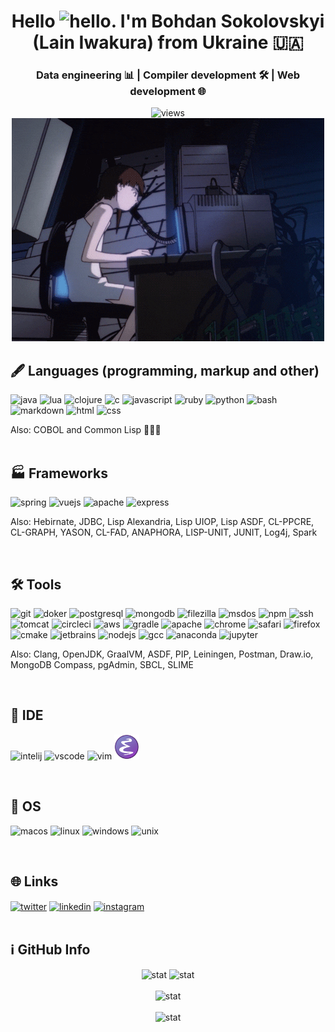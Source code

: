 <h1 align="center">
Hello <img src="https://media.giphy.com/media/hvRJCLFzcasrR4ia7z/giphy.gif" width="28" alt="hello">. I'm Bohdan Sokolovskyi (Lain Iwakura) from Ukraine 🇺🇦 
</h1>

<h3 align="center"> Data engineering 📊 | Compiler development 🛠 | Web development 🌐 </h3>
<div align="center"><img src="https://komarev.com/ghpvc/?username=bohdan-sokolovskyi" alt="views"/></div>

<div align="center"><img src="https://github.com/bohdan-sokolovskyi/bohdan-sokolovskyi/blob/master/Lain.gif" alt="lain"></div>

<h2>🖋 Languages (programming, markup and other)</h2>
<p align="left">
<img src="https://cdn.jsdelivr.net/gh/devicons/devicon/icons/java/java-original.svg" width="40" height="40" alt="java"/>
<img src="https://cdn.jsdelivr.net/gh/devicons/devicon/icons/lua/lua-original-wordmark.svg" width="40" height="40" alt="lua"/>
<img src="https://cdn.jsdelivr.net/gh/devicons/devicon/icons/clojure/clojure-original.svg" width="40" height="40" alt="clojure"/>
<img src="https://cdn.jsdelivr.net/gh/devicons/devicon/icons/c/c-original.svg" width="40" height="40" alt="c"/>
<img src="https://cdn.jsdelivr.net/gh/devicons/devicon/icons/javascript/javascript-original.svg" width="40" height="40" alt="javascript"/>
<img src="https://cdn.jsdelivr.net/gh/devicons/devicon/icons/ruby/ruby-original.svg" width="40" height="40" alt="ruby"/>
<img src="https://cdn.jsdelivr.net/gh/devicons/devicon/icons/python/python-original.svg" width="40" height="40" alt="python"/>
<img src="https://cdn.jsdelivr.net/gh/devicons/devicon/icons/bash/bash-original.svg" width="40" height="40" alt="bash"/>
<img src="https://cdn.jsdelivr.net/gh/devicons/devicon/icons/markdown/markdown-original.svg" width="40" height="40" alt="markdown"/>
<img src="https://cdn.jsdelivr.net/gh/devicons/devicon/icons/html5/html5-original.svg" width="40" height="40" alt="html"/>
<img src="https://cdn.jsdelivr.net/gh/devicons/devicon/icons/css3/css3-original.svg" width="40" height="40" alt="css"/>

</p>
<p> Also: COBOL and Common Lisp 🌚🌚🌚
<br><br>

<h2>🏭 Frameworks</h2>
<p align="left">
<img src="https://cdn.jsdelivr.net/gh/devicons/devicon/icons/spring/spring-original.svg" width="40" height="40" alt="spring"/>
<img src="https://cdn.jsdelivr.net/gh/devicons/devicon/icons/vuejs/vuejs-original.svg" width="40" height="40" alt="vuejs"/>
<img src="https://cdn.jsdelivr.net/gh/devicons/devicon/icons/apache/apache-original.svg" width="40" height="40" alt="apache"/>
<img src="https://cdn.jsdelivr.net/gh/devicons/devicon/icons/express/express-original.svg" width="40" height="40" alt="express"/>
</p>
<p> Also: Hebirnate, JDBC, Lisp Alexandria, Lisp UIOP, Lisp ASDF, CL-PPCRE, CL-GRAPH, YASON, CL-FAD, ANAPHORA, LISP-UNIT, JUNIT, Log4j, Spark</p>
<br>

<h2>🛠 Tools</h2>
<p align="left">
<img src="https://cdn.jsdelivr.net/gh/devicons/devicon/icons/git/git-original.svg" width="40" height="40" alt="git"/>
<img src="https://cdn.jsdelivr.net/gh/devicons/devicon/icons/docker/docker-original.svg" width="40" height="40" alt="doker"/>
<img src="https://cdn.jsdelivr.net/gh/devicons/devicon/icons/postgresql/postgresql-original.svg" width="40" height="40" alt="postgresql"/>
<img src="https://cdn.jsdelivr.net/gh/devicons/devicon/icons/mongodb/mongodb-original.svg" width="40" height="40" alt="mongodb"/>
<img src="https://cdn.jsdelivr.net/gh/devicons/devicon/icons/filezilla/filezilla-plain.svg" width="40" height="40" alt="filezilla"/>
<img src="https://cdn.jsdelivr.net/gh/devicons/devicon/icons/msdos/msdos-original.svg" width="40" height="40" alt="msdos"/>
<img src="https://cdn.jsdelivr.net/gh/devicons/devicon/icons/npm/npm-original-wordmark.svg" width="40" height="40" alt="npm"/>
<img src="https://cdn.jsdelivr.net/gh/devicons/devicon/icons/ssh/ssh-original.svg" width="40" height="40" alt="ssh"/>
<img src="https://cdn.jsdelivr.net/gh/devicons/devicon/icons/tomcat/tomcat-original.svg" width="40" height="40" alt="tomcat"/>
<img src="https://cdn.jsdelivr.net/gh/devicons/devicon/icons/circleci/circleci-plain.svg" width="40" height="40" alt="circleci"/>
<img src="https://cdn.jsdelivr.net/gh/devicons/devicon/icons/amazonwebservices/amazonwebservices-original.svg" width="40" height="40" alt="aws"/>
<img src="https://cdn.jsdelivr.net/gh/devicons/devicon/icons/gradle/gradle-plain.svg" width="40" height="40" alt="gradle"/>
<img src="https://cdn.jsdelivr.net/gh/devicons/devicon/icons/apache/apache-original.svg" width="40" height="40" alt="apache"/>
<img src="https://cdn.jsdelivr.net/gh/devicons/devicon/icons/chrome/chrome-original.svg" width="40" height="40" alt="chrome"/>
<img src="https://cdn.jsdelivr.net/gh/devicons/devicon/icons/safari/safari-original.svg" width="40" height="40" alt="safari"/>
<img src="https://cdn.jsdelivr.net/gh/devicons/devicon/icons/firefox/firefox-original.svg" width="40" height="40" alt="firefox"/>
<img src="https://cdn.jsdelivr.net/gh/devicons/devicon/icons/cmake/cmake-original.svg" width="40" height="40" alt="cmake"/>
<img src="https://cdn.jsdelivr.net/gh/devicons/devicon/icons/jetbrains/jetbrains-original.svg" width="40" height="40" alt="jetbrains"/>
<img src="https://cdn.jsdelivr.net/gh/devicons/devicon/icons/nodejs/nodejs-original.svg" width="40" height="40" alt="nodejs"/>
<img src="https://cdn.jsdelivr.net/gh/devicons/devicon/icons/gcc/gcc-original.svg" width="40" height="40" alt="gcc"/>
<img src="https://cdn.jsdelivr.net/gh/devicons/devicon/icons/anaconda/anaconda-original.svg" width="40" height="40" alt="anaconda"/>
<img src="https://cdn.jsdelivr.net/gh/devicons/devicon/icons/jupyter/jupyter-original.svg" width="40" height="40" alt="jupyter"/>
</p>
<p>Also: Clang, OpenJDK, GraalVM, ASDF, PIP, Leiningen, Postman, Draw.io, MongoDB Compass, pgAdmin, SBCL, SLIME</p>
<br>

<h2>📜 IDE</h2>
<p align="left">
<img src="https://cdn.jsdelivr.net/gh/devicons/devicon/icons/intellij/intellij-original.svg" width="40" height="40" alt="intelij"/>
<img src="https://cdn.jsdelivr.net/gh/devicons/devicon/icons/vscode/vscode-original.svg" width="40" height="40" alt="vscode" />
<img src="https://cdn.jsdelivr.net/gh/devicons/devicon/icons/vim/vim-original.svg" width="40" height="40" alt="vim" />
<img src="https://raw.githubusercontent.com/github/explore/80688e429a7d4ef2fca1e82350fe8e3517d3494d/topics/emacs/emacs.png" width="40" height="40" alt="emacs"/>
</p>
<br>

<h2>💾 OS</h2>
<p align="left">
<img src="https://cdn.jsdelivr.net/gh/devicons/devicon/icons/apple/apple-original.svg" width="40" height="40" alt="macos"/>
<img src="https://cdn.jsdelivr.net/gh/devicons/devicon/icons/linux/linux-original.svg" width="40" height="40" alt="linux"/>
<img src="https://cdn.jsdelivr.net/gh/devicons/devicon/icons/windows8/windows8-original.svg" width="40" height="40" alt="windows"/>
<img src="https://cdn.jsdelivr.net/gh/devicons/devicon/icons/unix/unix-original.svg" width="40" height="40" alt="unix"/>
</p>
<br>

<h2>🌐 Links</h2>
<p align="left">
<a href="https://twitter.com/SokolovskiyB" target="blank"><img align="center" src="https://cdn.jsdelivr.net/gh/devicons/devicon/icons/twitter/twitter-original.svg" alt="twitter" height="30" width="40" /></a>
<a href="https://www.linkedin.com/in/bohdan-sokolovskyi-400aa31a2/" target="blank"><img align="center" src="https://cdn.jsdelivr.net/gh/devicons/devicon/icons/linkedin/linkedin-original.svg" alt="linkedin" height="30" width="40" /></a>
<a href="https://www.instagram.com/bohdan.sokolovskyi/" target="blank"><img align="center" src="https://camo.githubusercontent.com/c9dacf0f25a1489fdbc6c0d2b41cda58b77fa210a13a886d6f99e027adfbd358/68747470733a2f2f6564656e742e6769746875622e696f2f537570657254696e7949636f6e732f696d616765732f7376672f696e7374616772616d2e737667" alt="instagram" height="30" width="40" /></a>
<br><br>

<h2>ℹ️ GitHub Info</h2>
<div align="center">
<img src="http://github-readme-streak-stats.herokuapp.com?user=bohdan-sokolovskyi&theme=cobalt" alt="stat">
<img src="https://github-readme-stats.vercel.app/api?username=bohdan-sokolovskyi&show_icons=true&theme=cobalt" alt="stat"/>
<br><br>
<img src="https://github-readme-stats.vercel.app/api/top-langs/?username=bohdan-sokolovskyi&layout=compact&theme=cobalt" alt="stat"/>
<br><br>
<img src="https://github-profile-trophy.vercel.app/?username=bohdan-sokolovskyi&theme=radical&row=1&column=7" alt="stat"/>
</div>




